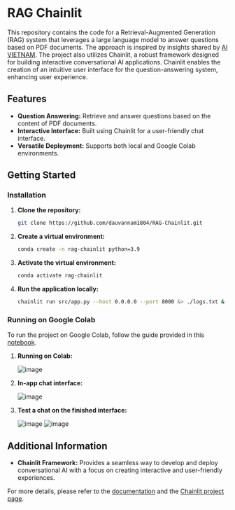# RAG Chainlit

This repository contains the code for a Retrieval-Augmented Generation (RAG) system that leverages a large language model to answer questions based on PDF documents. The approach is inspired by insights shared by [AI VIETNAM](https://www.facebook.com/aivietnam.edu.vn/posts/778244334418287?rdid=T8Lv2BzNXM8If0u6). The project also utilizes Chainlit, a robust framework designed for building interactive conversational AI applications. Chainlit enables the creation of an intuitive user interface for the question-answering system, enhancing user experience.

## Features
- **Question Answering:** Retrieve and answer questions based on the content of PDF documents.
- **Interactive Interface:** Built using Chainlit for a user-friendly chat interface.
- **Versatile Deployment:** Supports both local and Google Colab environments.

## Getting Started

### Installation

1. **Clone the repository:**
    ```sh
    git clone https://github.com/dauvannam1804/RAG-Chainlit.git
    ```

2. **Create a virtual environment:**
    ```sh
    conda create -n rag-chainlit python=3.9
    ```

3. **Activate the virtual environment:**
    ```sh
    conda activate rag-chainlit
    ```

4. **Run the application locally:**
    ```sh
    chainlit run src/app.py --host 0.0.0.0 --port 8000 &> ./logs.txt &
    ```

### Running on Google Colab

To run the project on Google Colab, follow the guide provided in this [notebook](https://colab.research.google.com/drive/1adw5dAjy4Idqd2xzhJvbLbiZnJSNNzGu?usp=drive_link).

1. **Running on Colab:**

   ![image](https://github.com/user-attachments/assets/d8af21b6-62df-47d8-b62f-a9c7bb7f5d6d)

2. **In-app chat interface:**

   ![image](https://github.com/user-attachments/assets/bb5755ae-aaa6-4bfc-a857-430de744681d)

3. **Test a chat on the finished interface:**

   ![image](https://github.com/user-attachments/assets/aa939026-7251-4848-b7ce-e831c4eea497)
   ![image](https://github.com/user-attachments/assets/b45cd7e1-1047-49cf-8423-fa2ddc013f8a)

## Additional Information

- **Chainlit Framework:** Provides a seamless way to develop and deploy conversational AI with a focus on creating interactive and user-friendly experiences.

For more details, please refer to the [documentation]([https://example.com/documentation](https://docs.chainlit.io/get-started/overview)) and the [Chainlit project page](https://github.com/Chainlit/cookbook).

